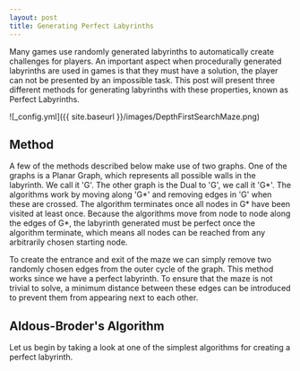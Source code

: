 ```yaml
---
layout: post
title: Generating Perfect Labyrinths
---
```


Many games use randomly generated labyrinths to automatically create challenges for players. An important aspect when procedurally generated labyrinths are used in games is that they must have a solution, the player can not be presented by an impossible task. This post will present three different methods for generating labyrinths with these properties, known as Perfect Labyrinths.

![_config.yml]({{ site.baseurl }}/images/DepthFirstSearchMaze.png)

## Method
A few of the methods described below make use of two graphs. One of the graphs is a Planar Graph, which represents all possible walls in the labyrinth. We call it 'G'. The other graph is the Dual to 'G', we call it 'G*'. The algorithms work by moving along 'G*' and removing edges in 'G' when these are crossed. The algorithm terminates once all nodes in G* have been visited at least once. Because the algorithms move from node to node along the edges of G*, the labyrinth generated must be perfect once the algorithm terminate, which means all nodes can be reached from any arbitrarily chosen starting node.

To create the entrance and exit of the maze we can simply remove two randomly chosen edges from the outer cycle of the graph. This method works since we have a perfect labyrinth. To ensure that the maze is not trivial to solve, a minimum distance between these edges can be introduced to prevent them from appearing next to each other.

## Aldous-Broder's Algorithm
Let us begin by taking a look at one of the simplest algorithms for creating a perfect labyrinth.